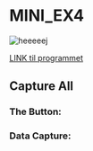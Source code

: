 # MINI_EX4

![heeeeej](https://github.com/madsdixen/mini_ex/blob/master/mini_ex5/Capture.PNG?raw=true)

[LINK til programmet](https://rawgit.com/madsdixen/mini_ex/master/mini_ex5/index.html)

## Capture All

### The Button: 

### Data Capture:

